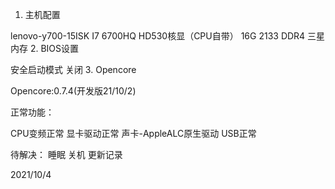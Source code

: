 1. 主机配置

lenovo-y700-15ISK
I7 6700HQ
HD530核显（CPU自带）
16G 2133 DDR4 三星内存
2. BIOS设置


安全启动模式 关闭
3. Opencore

Opencore:0.7.4(开发版21/10/2)

正常功能：

CPU变频正常
显卡驱动正常
声卡-AppleALC原生驱动
USB正常

待解决：
睡眠
关机
更新记录

2021/10/4
